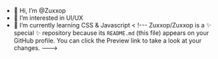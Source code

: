- 👋 Hi, I’m @Zuxxop
- 👀 I’m interested in UI/UX
- 🌱 I’m currently learning CSS & Javascript
< !---
Zuxxop/Zuxxop is a ✨ special ✨ repository because its `README.md` (this file) appears on your GitHub profile.
You can click the Preview link to take a look at your changes.
--->
